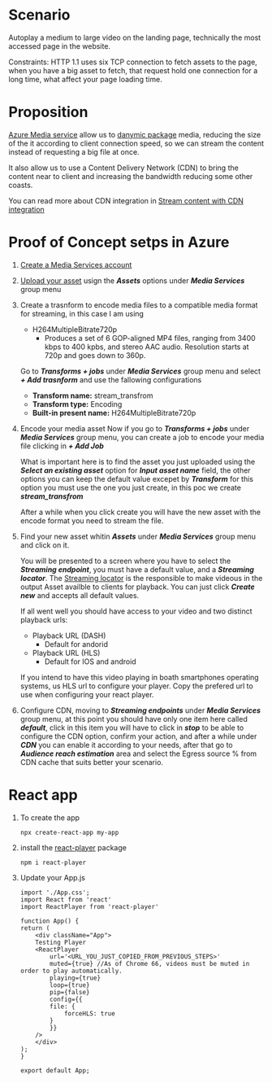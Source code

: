 # Scenario
Autoplay a medium to large video on the landing page, technically the most accessed page in the website.

Constraints: HTTP 1.1 uses six TCP connection to fetch assets to the page, when you have a big asset to fetch, that request hold one connection for a long time, what affect your page loading time.

# Proposition
[Azure Media service](https://learn.microsoft.com/en-us/azure/media-services/latest/) allow us to [danymic package](https://learn.microsoft.com/en-us/azure/media-services/latest/encode-dynamic-packaging-concept) media, reducing the size of the it according to client connection speed, so we can stream the content instead of requesting a big file at once.

It also allow us to use a Content Delivery Network (CDN) to bring the content near to client and increasing the bandwidth reducing some other coasts.

You can read more about CDN integration in [Stream content with CDN integration](https://learn.microsoft.com/en-us/azure/media-services/latest/stream-scale-streaming-cdn-concept)

# Proof of Concept setps in Azure

1. [Create a Media Services account](https://learn.microsoft.com/en-us/azure/media-services/latest/account-create-how-to?tabs=portal)

2. [Upload your asset](https://learn.microsoft.com/en-us/azure/media-services/latest/asset-upload-media-how-to) usign the ***Assets*** options under ***Media Services*** group menu

3. Create a trasnform to encode media files to a compatible media format for streaming, in this case I am using
    - H264MultipleBitrate720p
      - Produces a set of 6 GOP-aligned MP4 files, ranging from 3400 kbps to 400 kpbs, and stereo AAC audio. Resolution starts at 720p and goes down to 360p.

    Go to ***Transforms + jobs*** under ***Media Services*** group menu and select ***+ Add trasnform*** and use the fallowing configurations

    - **Transform name:** stream_transfrom
    - **Transform type:** Encoding
    - **Built-in present name:** H264MultipleBitrate720p

4. Encode your media asset
Now if you go to ***Transforms + jobs*** under ***Media Services*** group menu, you can create a job to encode your media file clicking in ***+ Add Job*** 

    What is important here is to find the asset you just uploaded using the ***Select an existing asset*** option for ***Input asset name*** field, the other options you can keep the default value excepet by ***Transform*** for this option you must use the one you just create, in this poc we create ***stream_transfrom***

    After a while when you click create you will have the new asset with the encode format you need to stream the file.

5. Find your new asset whitin ***Assets*** under ***Media Services*** group menu and click on it.

    You will be presented to a screen where you have to select the ***Streaming endpoint***, you must have a default value, and a ***Streaming locator***.
    The [Streaming locator](https://learn.microsoft.com/en-us/azure/media-services/latest/stream-streaming-locators-concept) is the responsible to make videous in the output Asset availble to clients for playback. You can just click ***Create new*** and accepts all default values.

    If all went well you should have access to your video and two distinct playback urls:
    - Playback URL (DASH)
        - Default for andorid
    - Playback URL (HLS)
        - Default for IOS and android

    If you intend to have this video playing in boath smartphones operating systems, us HLS url to configure your player.
    Copy the prefered url to use when configuring your react player.

6. Configure CDN, moving to ***Streaming endpoints*** under ***Media Services*** group menu, at this point you should have only one item here called ***default***, click in this item you will have to click in ***stop*** to be able to configure the CDN option, confirm your action, and after a while under ***CDN*** you can enable it according to your needs, after that go to ***Audience reach estimation*** area and select the Egress source % from CDN cache that suits better your scenario. 

# React app

1. To create the app
    ``` node
    npx create-react-app my-app
    ```

2. install the [react-player](https://www.npmjs.com/package/react-player) package
    ``` node
    npm i react-player
    ```

3. Update your App.js
    ``` react
    import './App.css';
    import React from 'react'
    import ReactPlayer from 'react-player'

    function App() {
    return (
        <div className="App">
        Testing Player
        <ReactPlayer
            url='<URL_YOU_JUST_COPIED_FROM_PREVIOUS_STEPS>'
            muted={true} //As of Chrome 66, videos must be muted in order to play automatically.
            playing={true}
            loop={true}
            pip={false}
            config={{
            file: {
                forceHLS: true
            }
            }}
        />
        </div>
    );
    }

    export default App;

    ```